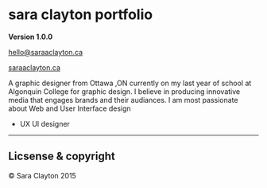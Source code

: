 # sara clayton portfolio

**Version 1.0.0** 

[hello@saraaclayton.ca](hello@saraaclayton.ca)

[saraaclayton.ca](saraaclayton.ca)

A graphic designer from Ottawa ,ON currently on my last year of school at Algonquin College for graphic design. I believe in producing innovative media that engages brands and their audiances. I am most passionate about Web and User Interface design 

- UX UI designer

---

## Licsense & copyright 

© Sara Clayton 2015 


